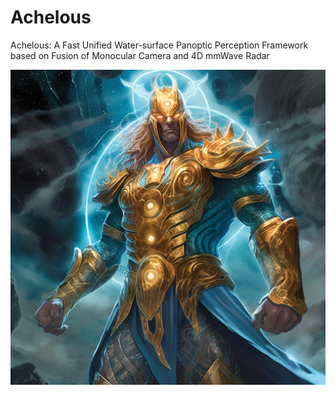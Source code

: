 # Achelous
Achelous: A Fast Unified Water-surface Panoptic Perception Framework based on Fusion of Monocular Camera and 4D mmWave Radar






![Image text](icons/Achelous.png)
